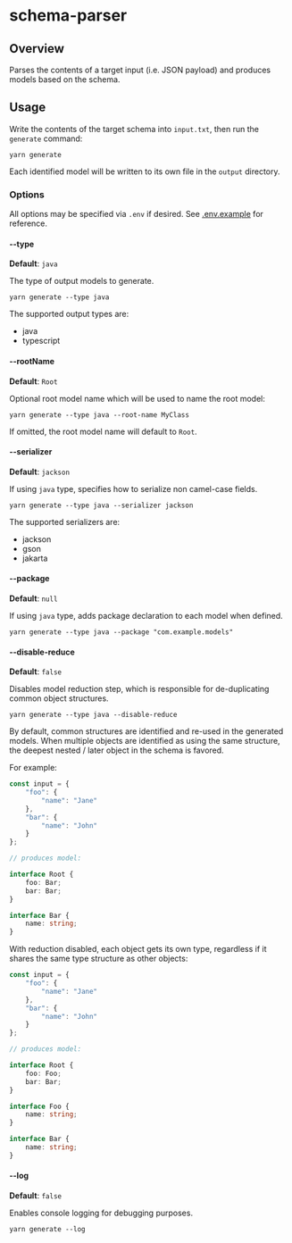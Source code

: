 # schema-parser

## Overview

Parses the contents of a target input (i.e. JSON payload) and produces models based on the schema.

## Usage

Write the contents of the target schema into `input.txt`, then run the `generate` command:

```shell
yarn generate
```

Each identified model will be written to its own file in the `output` directory.

### Options

All options may be specified via `.env` if desired. See [.env.example](.env.example) for reference.

#### --type

**Default**: `java`

The type of output models to generate.

```shell
yarn generate --type java
```

The supported output types are:
- java
- typescript

#### --rootName

**Default**: `Root`

Optional root model name which will be used to name the root model:

```shell
yarn generate --type java --root-name MyClass
```
If omitted, the root model name will default to `Root`.

#### --serializer

**Default**: `jackson`

If using `java` type, specifies how to serialize non camel-case fields.

```shell
yarn generate --type java --serializer jackson
```

The supported serializers are:
- jackson
- gson
- jakarta

#### --package

**Default**: `null`

If using `java` type, adds package declaration to each model when defined.

```shell
yarn generate --type java --package "com.example.models"
```

#### --disable-reduce

**Default**: `false`

Disables model reduction step, which is responsible for de-duplicating common object structures.

```shell
yarn generate --type java --disable-reduce
```

By default, common structures are identified and re-used in the generated models. When multiple objects are identified as using the same structure, the deepest nested / later object in the schema is favored.

For example:

```typescript
const input = {
    "foo": {
        "name": "Jane"
    },
    "bar": {
        "name": "John"
    }
};

// produces model:

interface Root {
    foo: Bar;
    bar: Bar;
}

interface Bar {
    name: string;
}
```

With reduction disabled, each object gets its own type, regardless if it shares the same type structure as other objects:

```typescript
const input = {
    "foo": {
        "name": "Jane"
    },
    "bar": {
        "name": "John"
    }
};

// produces model:

interface Root {
    foo: Foo;
    bar: Bar;
}

interface Foo {
    name: string;
}

interface Bar {
    name: string;
}
```

#### --log

**Default**: `false`

Enables console logging for debugging purposes.

```shell
yarn generate --log
```